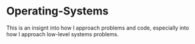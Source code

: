 # Operating-Systems
  This is an insignt into how I approach problems and code, especially into how I approach low-level systems problems.
